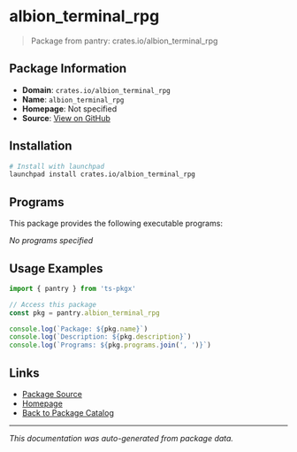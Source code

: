 # albion_terminal_rpg

> Package from pantry: crates.io/albion_terminal_rpg

## Package Information

- **Domain**: `crates.io/albion_terminal_rpg`
- **Name**: `albion_terminal_rpg`
- **Homepage**: Not specified
- **Source**: [View on GitHub](https://github.com/pkgxdev/pantry/tree/main/projects/crates.io/albion_terminal_rpg/package.yml)

## Installation

```bash
# Install with launchpad
launchpad install crates.io/albion_terminal_rpg
```

## Programs

This package provides the following executable programs:

*No programs specified*

## Usage Examples

```typescript
import { pantry } from 'ts-pkgx'

// Access this package
const pkg = pantry.albion_terminal_rpg

console.log(`Package: ${pkg.name}`)
console.log(`Description: ${pkg.description}`)
console.log(`Programs: ${pkg.programs.join(', ')}`)
```

## Links

- [Package Source](https://github.com/pkgxdev/pantry/tree/main/projects/crates.io/albion_terminal_rpg/package.yml)
- [Homepage](#)
- [Back to Package Catalog](../../../package-catalog.md)

---

*This documentation was auto-generated from package data.*
